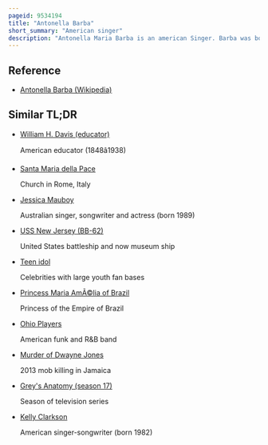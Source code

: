 ```yaml
---
pageid: 9534194
title: "Antonella Barba"
short_summary: "American singer"
description: "Antonella Maria Barba is an american Singer. Barba was born in Santa Monica California and raised in Point pleasant new Jersey where she rose to prominence while competing on the sixth Season of american Idol. She attracted Media Scrutiny after semi-nude Photos of her were leaked Online. The Show was criticized for allowing Barba to continue to compete when Producers had disqualified frenchie Davis as a second-season Contestant under similar Circumstances."
---
```


## Reference

- [Antonella Barba (Wikipedia)](https://en.wikipedia.org/?curid=9534194)

## Similar TL;DR

- [William H. Davis (educator)](/tldr/en/william-h-davis-educator)

  American educator (1848â1938)

- [Santa Maria della Pace](/tldr/en/santa-maria-della-pace)

  Church in Rome, Italy

- [Jessica Mauboy](/tldr/en/jessica-mauboy)

  Australian singer, songwriter and actress (born 1989)

- [USS New Jersey (BB-62)](/tldr/en/uss-new-jersey-bb-62)

  United States battleship and now museum ship

- [Teen idol](/tldr/en/teen-idol)

  Celebrities with large youth fan bases

- [Princess Maria AmÃ©lia of Brazil](/tldr/en/princess-maria-amelia-of-brazil)

  Princess of the Empire of Brazil

- [Ohio Players](/tldr/en/ohio-players)

  American funk and R&B band

- [Murder of Dwayne Jones](/tldr/en/murder-of-dwayne-jones)

  2013 mob killing in Jamaica

- [Grey's Anatomy (season 17)](/tldr/en/greys-anatomy-season-17)

  Season of television series

- [Kelly Clarkson](/tldr/en/kelly-clarkson)

  American singer-songwriter (born 1982)
